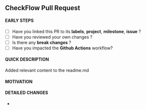 ## CheckFlow Pull Request

<!-- Check this list before you begin. -->
#### EARLY STEPS

- [ ] Have you linked this PR to its **labels**, **project**, **milestone**, **issue** ?
- [ ] Have you reviewed your own changes ?
- [ ] Is there any **break changes** ?
- [ ] Have you impacted the **Github Actions** workflow?

<!-- In a few words, explain the work done. -->
#### QUICK DESCRIPTION
Added relevant content to the readme.md

<!-- Explain why have you done these changes. -->
#### MOTIVATION


<!-- In detail, explain the work done. -->
#### DETAILED CHANGES
-